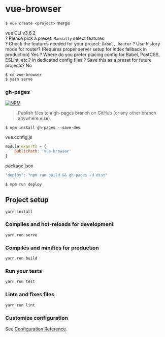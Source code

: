 # vue-browser

`$ vue create <project>` merge 

vue CLI v3.6.2  
? Please pick a preset: `Manually` select features  
? Check the features needed for your project: `Babel, Router` 
? Use history mode for router? (Requires proper server setup for index fallback in production) Yes
? Where do you prefer placing config for Babel, PostCSS, ESLint, etc.? In dedicated config files
? Save this as a preset for future projects? No  

`$ cd vue-browser`  
`$ yarn serve`  

### gh-pages

[![NPM](https://nodei.co/npm/gh-pages.png?downloads=true&stars=true)](https://nodei.co/npm/gh-pages/)  
> Publish files to a gh-pages branch on GitHub (or any other branch anywhere else).

`$ npm install gh-pages --save-dev` 


vue.config.js
```js
module.exports = {
    publicPath: 'vue-browser'   
}
```

package.json
```js
"deploy": "npm run build && gh-pages -d dist"
```


`$ npm run deploy`

## Project setup
```
yarn install
```

### Compiles and hot-reloads for development
```
yarn run serve
```

### Compiles and minifies for production
```
yarn run build
```

### Run your tests
```
yarn run test
```

### Lints and fixes files
```
yarn run lint
```

### Customize configuration
See [Configuration Reference](https://cli.vuejs.org/config/).
